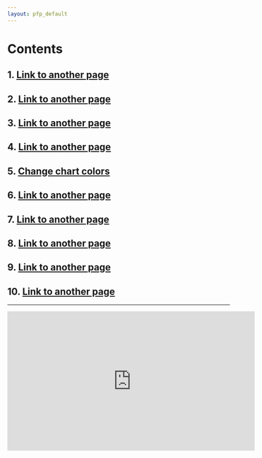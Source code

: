 ```yaml
---
layout: pfp_default
---
```


# [](#contents)Contents
## 1.  [Link to another page](another-page)
## 2.  [Link to another page](another-page)
## 3.  [Link to another page](another-page)
## 4.  [Link to another page](another-page)
## 5.  [Change chart colors](chart_color)
## 6.  [Link to another page](another-page)
## 7.  [Link to another page](another-page)
## 8.  [Link to another page](another-page)
## 9.  [Link to another page](another-page)
## 10.  [Link to another page](another-page)

* * *
<iframe width="560" height="315" src="https://www.youtube.com/embed/ZW18lqu8GE0" frameborder="0" gesture="media" allow="encrypted-media" allowfullscreen></iframe>

